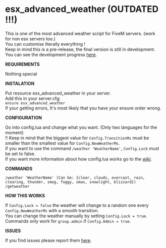 # esx_advanced_weather (OUTDATED !!!)
This is one of the most advanced weather script for FiveM servers. (work for non esx servers too.)  
You can customise literally everything !  
Keep in mind this is a pre-release, the final version is still in development.   
You can see the development progress [here](https://github.com/Jardi-land/esx_advanced_weather/projects/1).  

**REQUIREMENTS**  

Nothing special  

**INSTALATION**  

Put resource esx_advanced_weather in your server.  
Add this in your server.cfg:  
```ensure esx_advanced_weather```   
If your getting errors, It's most likely that you have your ensure order wrong.  

**CONFIGURATION**  

Go into config.lua and change what you want. (Only two languages for the moment)  
!! Keep in mind that the biggest value for ```Config.TransitionMs``` must be smaller than the smallest value for ```Config.NewWeatherMs```.  
If you want to use the command ```/weather 'WeatherName'```, ```Config.Lock``` must be set to false.  
If you want more information about how config.lua works go to the [wiki](https://github.com/Jardi-land/esx_advanced_weather/wiki).  

**COMMANDS**  

```
/weather 'WeatherName' (Can be: {clear, clouds, overcast, rain, clearing, thunder, smog, foggy, xmas, snowlight, blizzard})  
/getweather  
```

**HOW THIS WORKS**  

If ```Config.Lock = false``` the weather will change to a random one every ```Config.NewWeatherMs``` with a smooth transition.  
You can change the weather manually by setting ```Config.Lock = true```.  
Commands only work for ```group.admin``` if ```Config.Admin = true```.  

**ISSUES**  

If you find issues please report them [here](https://github.com/Jardi-land/esx_advanced_weather/issues).  

